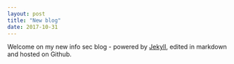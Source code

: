 ```yaml
---
layout: post
title: "New blog"
date: 2017-10-31
---
```


Welcome on my new info sec blog - powered by [Jekyll](http://jekyllrb.com), edited in markdown and hosted on Github.
